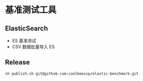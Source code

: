 # 基准测试工具

## ElasticSearch

* ES 基准测试
* CSV 数据批量导入 ES

## Release

```shell script
sh publish.sh git@github.com:coolbeevip/elastic-benchmark.git
```

